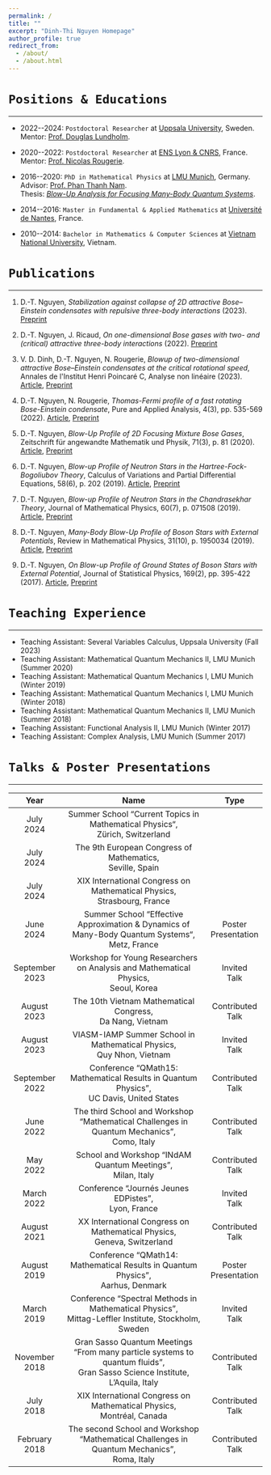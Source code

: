 ```yaml
---
permalink: /
title: ""
excerpt: "Dinh-Thi Nguyen Homepage"
author_profile: true
redirect_from: 
  - /about/
  - /about.html
---
```


`Positions & Educations`
===
---
- 2022--2024: `Postdoctoral Researcher` at [Uppsala University](https://www.math.uu.se/?languageId=1), Sweden.<br/> Mentor: [Prof. Douglas Lundholm](https://www.katalog.uu.se/profile/?id=N19-2326).

- 2020--2022: `Postdoctoral Researcher` at [ENS Lyon & CNRS](http://www.umpa.ens-lyon.fr), France.<br/> Mentor: [Prof. Nicolas Rougerie](http://www.umpa.ens-lyon.fr/umpa/annuaire/rougerie-nicolas).

- 2016--2020: `PhD in Mathematical Physics` at [LMU Munich](https://www.mathematik.uni-muenchen.de), Germany.<br/> Advisor: [Prof. Phan Thanh Nam](https://www.mathematik.uni-muenchen.de/~nam/).<br/> Thesis: [_Blow-Up Analysis for Focusing Many-Body Quantum Systems_](https://edoc.ub.uni-muenchen.de/26564/).

- 2014--2016: `Master in Fundamental & Applied Mathematics` at [Université de Nantes](https://www.math.sciences.univ-nantes.fr/en), France.

- 2010--2014: `Bachelor in Mathematics & Computer Sciences` at [Vietnam National University](https://www.math.hcmus.edu.vn/en/), Vietnam.


`Publications`
===
---

1. D.-T. Nguyen, _Stabilization against collapse of 2D attractive Bose–Einstein condensates with repulsive three-body interactions_ (2023). [Preprint](https://arxiv.org/pdf/2306.17617v1.pdf)

1. D.-T. Nguyen, J. Ricaud, _On one-dimensional Bose gases with two- and (critical) attractive three-body interactions_ (2022). [Preprint](https://doi.org/10.48550/arXiv:2210.04515)

1. V. D. Dinh, D.-T. Nguyen, N. Rougerie, _Blowup of two-dimensional attractive Bose–Einstein condensates at the critical rotational speed_, Annales de l'Institut Henri Poincaré C, Analyse non linéaire (2023). [Article](https://doi.org/10.4171/AIHPC/94), [Preprint](https://arxiv.org/abs/2208.08317)

1. D.-T. Nguyen, N. Rougerie, _Thomas-Fermi profile of a fast rotating Bose-Einstein condensate_, Pure and Applied Analysis, 4(3), pp. 535-569 (2022). [Article](https://doi.org/10.2140/paa.2022.4.535), [Preprint](https://arxiv.org/abs/2201.04418)

1. D.-T. Nguyen, _Blow-Up Profile of 2D Focusing Mixture Bose Gases_, Zeitschrift für angewandte Mathematik und Physik, 71(3), p. 81 (2020). [Article](https://doi.org/10.1007/s00033-020-01302-y), [Preprint](https://arxiv.org/abs/1911.07810)

1. D.-T. Nguyen, _Blow-up Profile of Neutron Stars in the Hartree-Fock-Bogoliubov Theory_, Calculus of Variations and Partial Differential Equations, 58(6), p. 202 (2019). [Article](https://doi.org/10.1007/s00526-019-1641-x), [Preprint](https://arxiv.org/abs/1903.10062)

1. D.-T. Nguyen, _Blow-up Profile of Neutron Stars in the Chandrasekhar Theory_, Journal of Mathematical Physics, 60(7), p. 071508 (2019). [Article](https://doi.org/10.1063/1.5085277), [Preprint](https://arxiv.org/abs/1710.00538)

1. D.-T. Nguyen, _Many-Body Blow-Up Profile of Boson Stars with External Potentials_, Review in Mathematical Physics, 31(10), p. 1950034 (2019). [Article](https://doi.org/10.1142/S0129055X1950034X), [Preprint](https://arxiv.org/abs/1805.00191)

1. D.-T. Nguyen, _On Blow-up Profile of Ground States of Boson Stars with External Potential_, Journal of Statistical Physics, 169(2), pp. 395-422 (2017). [Article](https://doi.org/10.1007/s10955-017-1872-1), [Preprint](https://arxiv.org/abs/1703.10324)


`Teaching Experience`
===
---

- Teaching Assistant: Several Variables Calculus, Uppsala University (Fall 2023)
- Teaching Assistant: Mathematical Quantum Mechanics II, LMU Munich (Summer 2020)
- Teaching Assistant: Mathematical Quantum Mechanics I, LMU Munich (Winter 2019)
- Teaching Assistant: Mathematical Quantum Mechanics I, LMU Munich (Winter 2018)
- Teaching Assistant: Mathematical Quantum Mechanics II, LMU Munich (Summer 2018)
- Teaching Assistant: Functional Analysis II, LMU Munich (Winter 2017)
- Teaching Assistant: Complex Analysis, LMU Munich (Summer 2017)

`Talks & Poster Presentations`
===
---

| Year | Name | Type |
| :---: | :---: | :---: |
| July <br /> 2024 | Summer School “Current Topics in Mathematical Physics“, <br /> Zürich, Switzerland | <!-- Contributed <br /> Talk --> |
| July <br /> 2024 | The 9th European Congress of Mathematics, <br /> Seville, Spain | <!-- Poster Presentation --> |
| July <br /> 2024 | XIX International Congress on Mathematical Physics, <br /> Strasbourg, France | <!-- Contributed <br /> Talk --> |
| June <br /> 2024 | Summer School “Effective Approximation & Dynamics of Many-Body Quantum Systems“, <br /> Metz, France | Poster <br /> Presentation |
| September <br /> 2023 | Workshop for Young Researchers on Analysis and Mathematical Physics, <br /> Seoul, Korea | Invited <br /> Talk |
| August <br /> 2023 | The 10th Vietnam Mathematical Congress, <br /> Da Nang, Vietnam | Contributed <br /> Talk |
| August 2023 | VIASM-IAMP Summer School in Mathematical Physics, <br /> Quy Nhon, Vietnam | Invited <br /> Talk |
| September <br /> 2022 | Conference “QMath15: Mathematical Results in Quantum Physics”, <br /> UC Davis, United States | Contributed <br /> Talk |
| June <br /> 2022 | The third School and Workshop “Mathematical Challenges in Quantum Mechanics”, <br /> Como, Italy | Contributed <br /> Talk |
| May <br /> 2022 | School and Workshop “INdAM Quantum Meetings”, <br /> Milan, Italy | Contributed <br /> Talk |
| March <br /> 2022 | Conference “Journés Jeunes EDPistes”, <br /> Lyon, France | Invited <br /> Talk |
| August <br /> 2021 | XX International Congress on Mathematical Physics, <br /> Geneva, Switzerland | Contributed <br /> Talk |
| August <br /> 2019 | Conference “QMath14: Mathematical Results in Quantum Physics”, <br /> Aarhus, Denmark | Poster <br /> Presentation |
| March <br /> 2019 | Conference “Spectral Methods in Mathematical Physics”, <br /> Mittag-Leffler Institute, Stockholm, Sweden | Invited <br /> Talk |
| November <br /> 2018 | Gran Sasso Quantum Meetings “From many particle systems to quantum fluids”, <br /> Gran Sasso Science Institute, L’Aquila, Italy | Contributed <br /> Talk |
| July <br /> 2018 | XIX International Congress on Mathematical Physics, <br /> Montréal, Canada | Contributed <br /> Talk |
| February <br /> 2018 | The second School and Workshop “Mathematical Challenges in Quantum Mechanics”, <br /> Roma, Italy | Contributed <br /> Talk |
